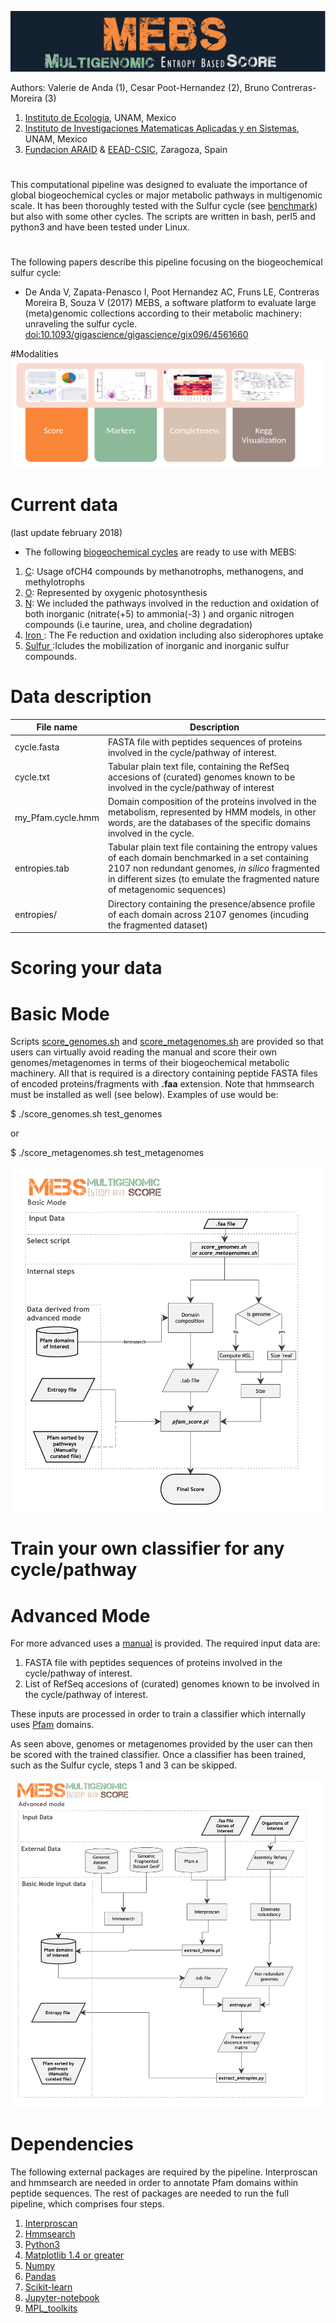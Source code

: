 ![MEBS](./MEBS.png) 


Authors: Valerie de Anda (1), Cesar Poot-Hernandez (2), Bruno Contreras-Moreira (3)

1. [Instituto de Ecologia](http://web.ecologia.unam.mx), UNAM, Mexico
2. [Instituto de Investigaciones Matematicas Aplicadas y en Sistemas](http://www.iimas.unam.mx), UNAM, Mexico
3. [Fundacion ARAID](http://www.araid.es) & [EEAD-CSIC](http://www.eead.csic.es), Zaragoza, Spain

# 

This computational pipeline was designed to evaluate the importance of global biogeochemical cycles 
or major metabolic pathways in multigenomic scale. 
It has been thoroughly tested with the Sulfur cycle (see [benchmark](./scripts/MEBS.figures.ipynb)) 
but also with some other cycles. The scripts are written in bash, perl5 and python3 and have been tested under Linux.

# 

The following papers describe this pipeline focusing on the biogeochemical sulfur cycle:

+ De Anda V, Zapata-Penasco I, Poot Hernandez AC, Fruns LE, Contreras Moreira B, Souza V (2017) MEBS, a software platform to evaluate large (meta)genomic collections according to their metabolic machinery: unraveling the sulfur cycle. [doi:10.1093/gigascience/gigascience/gix096/4561660](https://academic.oup.com/gigascience/advance-article/doi/10.1093/gigascience/gix096/4561660)
<!--[doi:10.1101/191288 ](https://www.biorxiv.org/content/early/2017/09/20/191288)-->

#Modalities 
![Modalities](./Modalities.png)






# Current data
(last update february 2018) 

+ The following  [biogeochemical cycles](./biogeochemical_cycles) are ready to use with MEBS: 

1. [C](./biogeochemical_cycles/carbon): Usage ofCH4 compounds  by methanotrophs, methanogens, and methylotrophs 
2. [O](./biogeochemical_cycles/oxygen): Represented by oxygenic photosynthesis
3. [N](./biogeochemical_cycles/nitrogen): We included the pathways involved in the reduction and oxidation of both inorganic (nitrate(+5) to ammonia(-3) ) and organic nitrogen compounds (i.e taurine, urea, and choline degradation)
4. [Iron ](./biogeochemical_cycles/iron): The Fe reduction and oxidation including also  siderophores uptake
5. [Sulfur ](./biogeochemical_cycles/sulfur):Icludes the  mobilization of inorganic and inorganic sulfur compounds. 

# Data description 

| File name         	| Description                                                                                                                                                                                                                               	|
|-------------------	|-------------------------------------------------------------------------------------------------------------------------------------------------------------------------------------------------------------------------------------------	|
| cycle.fasta       	| FASTA file with peptides sequences of proteins involved in the cycle/pathway of interest.                                                                                                                                                 	|
| cycle.txt         	|  Tabular plain text file, containing the RefSeq accesions of (curated) genomes known to be involved in the cycle/pathway of interest                                                                                                      	|
| my_Pfam.cycle.hmm 	| Domain composition of the proteins involved in the metabolism, represented by HMM models, in other words, are the databases of the specific domains involved in the cycle.                                                                	|
| entropies.tab     	| Tabular plain text file containing  the entropy values of each domain benchmarked in a set containing 2107 non redundant genomes, *in silico* fragmented in different sizes (to emulate the fragmented nature of metagenomic sequences)   	|
| entropies/        	| Directory containing the presence/absence profile of each domain across 2107 genomes (incuding the fragmented dataset)                                                                                                                    	|



# Scoring your data  
# Basic Mode 

Scripts [score_genomes.sh](./score_genomes.sh) and [score_metagenomes.sh](./score_metagenomes.sh) are provided
so that users can virtually avoid reading the manual and score their own genomes/metagenomes in terms of their biogeochemical  metabolic machinery. All that is required is a directory containing peptide FASTA files of
encoded proteins/fragments with **.faa** extension.
Note that hmmsearch must be installed as well (see below).
Examples of use would be:

$ ./score_genomes.sh test_genomes

or 

$ ./score_metagenomes.sh test_metagenomes

![MEBS flowchart basic mode ](./MEBS_basic.png)

# Train your own classifier for any cycle/pathway 
# Advanced Mode 

For more advanced uses a [manual](manual.v1.pdf) is provided. The required input data are:

1. FASTA file with peptides sequences of proteins involved in the cycle/pathway of interest.
2. List of RefSeq accesions of (curated) genomes known to be involved in the cycle/pathway of interest.

These inputs are processed in order to train a classifier which internally uses [Pfam](http://pfam.xfam.org) domains.

As seen above, genomes or metagenomes provided by the user can then be scored with the trained classifier.
Once a classifier has been trained, such as the Sulfur cycle, steps 1 and 3 can be skipped. 

![MEBS flowchart advance mode ](./MEBS_advanced.png)

# Dependencies

The following external packages are required by the pipeline.
Interproscan and hmmsearch are needed in order to annotate Pfam domains within peptide sequences. 
The rest of packages are needed to run the full pipeline, which comprises four steps. 

1. [Interproscan](https://www.ebi.ac.uk/interpro/interproscan.htm}{Interproscan)
2. [Hmmsearch](http://hmmer.org)
3. [Python3](https://www.python.org/downloads)
4. [Matplotlib 1.4 or greater](http://matplotlib.org/users/installing.html#most-platforms-scientific-python-distributions) 
5. [Numpy](https://docs.scipy.org/doc/numpy-1.10.0/user/install.html)
6. [Pandas](http://pandas.pydata.org/pandas-docs/stable/install.html)
7. [Scikit-learn](http://scikit-learn.org/stable/install.html)
8. [Jupyter-notebook](http://jupyter.org}{Jupyter-notebook)
9. [MPL_toolkits](http://matplotlib.org/1.4.3/mpl_toolkits/index.html)
